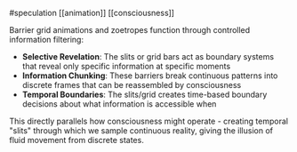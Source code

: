 #speculation [[animation]] [[consciousness]] 

Barrier grid animations and zoetropes function through controlled information filtering:

- **Selective Revelation**: The slits or grid bars act as boundary systems that reveal only specific information at specific moments
- **Information Chunking**: These barriers break continuous patterns into discrete frames that can be reassembled by consciousness
- **Temporal Boundaries**: The slits/grid creates time-based boundary decisions about what information is accessible when

This directly parallels how consciousness might operate - creating temporal "slits" through which we sample continuous reality, giving the illusion of fluid movement from discrete states.